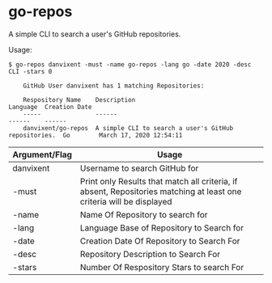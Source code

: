 # go-repos

A simple CLI to search a user's GitHub repositories.

Usage:  

    $ go-repos danvixent -must -name go-repos -lang go -date 2020 -desc CLI -stars 0

        GitHub User danvixent has 1 matching Repositories:

        Respository Name    Description                                           Language  Creation Date
        -----               ------                                                ------    ------
        danvixent/go-repos  A simple CLI to search a user's GitHub repositories.  Go        March 17, 2020 12:54:11

| Argument/Flag | Usage                                                                                                                |
|---------------|----------------------------------------------------------------------------------------------------------------------|
| danvixent     | Username to search GitHub for                                                                                        |
| -must         | Print only Results that match all criteria, if absent, Repositories matching at least one criteria will be displayed |
| -name         | Name Of Repository to search for                                                                                     |
| -lang         | Language Base of Repository to Search for                                                                            |
| -date         | Creation Date Of Repository to Search For                                                                            |
| -desc         | Repository Description to Search For                                                                                 |
| -stars        | Number Of Respository Stars to search For                                     |
